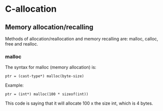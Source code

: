 # C-allocation
## Memory allocation/recalling
Methods of allocation/reallocation and memory recalling are: malloc, calloc, free and realloc.
### malloc
The syntax for malloc (memory allocation) is:
```
ptr = (cast-type*) malloc(byte-size) 
```
Example:
```
ptr = (int*) malloc(100 * sizeof(int)) 
```
This code is saying that it will allocate 100 x the size int, which is 4 bytes.
